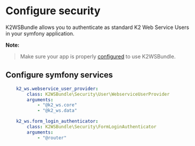 # Configure security
K2WSBundle allows you to authenticate as standard K2 Web Service Users in your symfony application.

**Note:**
> Make sure your app is properly [configured](README.md) to use K2WSBundle.

## Configure symfony services
```yaml
    k2_ws.webservice_user_provider:
        class: K2WSBundle\Security\User\WebserviceUserProvider
        arguments:
            - "@k2_ws.core"
            - "@k2_ws.data"

    k2_ws.form_login_authenticator:
        class: K2WSBundle\Security\FormLoginAuthenticator
        arguments:
            - "@router"
